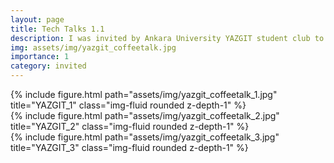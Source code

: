 ```yaml
---
layout: page
title: Tech Talks 1.1
description: I was invited by Ankara University YAZGIT student club to give 2 hours of coffee talk about my engineering experiences and NLP. 
img: assets/img/yazgit_coffeetalk.jpg
importance: 1
category: invited
---
```


<div class="row">
    <div class="col-sm mt-3 mt-md-0">
        {% include figure.html path="assets/img/yazgit_coffeetalk_1.jpg" title="YAZGIT_1" class="img-fluid rounded z-depth-1" %}
    </div>
</div>

<div class="row">
    <div class="col-sm mt-3 mt-md-0">
        {% include figure.html path="assets/img/yazgit_coffeetalk_2.jpg" title="YAZGIT_2" class="img-fluid rounded z-depth-1" %}
    </div>
</div>

<div class="row">
    <div class="col-sm mt-3 mt-md-0">
        {% include figure.html path="assets/img/yazgit_coffeetalk_3.jpg" title="YAZGIT_3" class="img-fluid rounded z-depth-1" %}
    </div>
</div>

